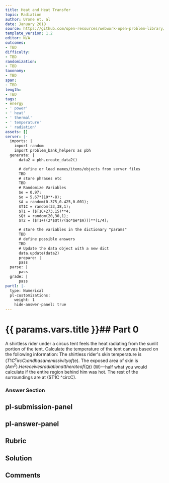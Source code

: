 ```yaml
---
title: Heat and Heat Transfer
topic: Radiation
author: Urone et. al
date: January 2018
source: https://github.com/open-resources/webwork-open-problem-library/tree/master/Contrib/BrockPhysics/College_Physics_Urone/14.Heat_and_Heat_Transfer/14-07.Radiation/NU_U17_14_07_011.pg
template_version: 1.2
editor: N/A
outcomes:
- TBD
difficulty:
- TBD
randomization:
- TBD
taxonomy:
- TBD
span:
- TBD
length:
- TBD
tags:
- energy
- ' power'
- ' heat'
- ' thermal'
- ' temperature'
- ' radiation'
assets: []
server: |-
  imports: |
    import random
    import problem_bank_helpers as pbh
  generate: |
      data2 = pbh.create_data2()

      # define or load names/items/objects from server files
      TBD
      # store phrases etc
      TBD
      # Randomize Variables
      $e = 0.97;
      $o = 5.67*(10**-8);
      $A = random(0.375,0.425,0.001);
      $T1C = random(33,38,1);
      $T1 = ($T1C+273.15)**4;
      $Qt = random(20,30,1);
      $T2 = ($T1+((2*$Qt)/($o*$e*$A)))**(1/4);

      # store the variables in the dictionary "params"
      TBD
      # define possible answers
      TBD
      # Update the data object with a new dict
      data.update(data2)
      prepare: |
      pass
  parse: |
      pass
  grade: |
      pass
part1: |-
  type: Numerical
  pl-customizations:
    weight: 1
    hide-answer-panel: true
---
```


# {{ params.vars.title }}## Part 0 
A shirtless rider under a circus tent feels the heat radiating from the sunlit portion of the tent. Calculate the temperature of the tent canvas based on the following information: The shirtless rider's skin temperature is ($T1C ^circC) and has an emissivity of ($e). The exposed area of skin is ($A m^2). He receives radiation at the rate of ($Qt) (W)—half what you would calculate if the entire region behind him was hot. The rest of the surroundings are at ($T1C ^circC). 


### Answer Section 


## pl-submission-panel 


## pl-answer-panel 


## Rubric 


## Solution 


## Comments 


